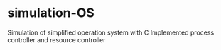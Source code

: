 # simulation-OS
Simulation of simplified operation system with C
Implemented process controller and resource controller
